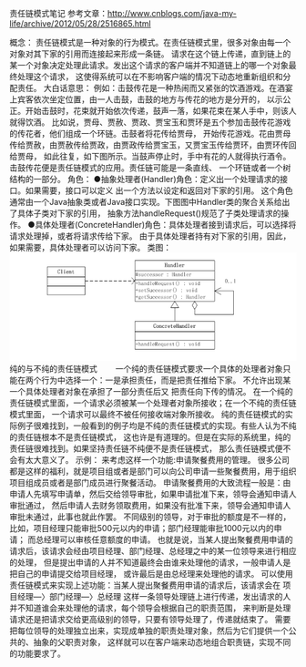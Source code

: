 责任链模式笔记
参考文章：http://www.cnblogs.com/java-my-life/archive/2012/05/28/2516865.html

概念：
    责任链模式是一种对象的行为模式。在责任链模式里，很多对象由每一个对象对其下家的引用而连接起来形成一条链。
    请求在这个链上传递，直到链上的某一个对象决定处理此请求。发出这个请求的客户端并不知道链上的哪一个对象最终处理这个请求，
    这使得系统可以在不影响客户端的情况下动态地重新组织和分配责任。
大白话意思：
    例如：击鼓传花是一种热闹而又紧张的饮酒游戏。在酒宴上宾客依次坐定位置，由一人击鼓，击鼓的地方与传花的地方是分开的，
    以示公正。开始击鼓时，花束就开始依次传递，鼓声一落，如果花束在某人手中，则该人就得饮酒。
    比如说，贾母、贾赦、贾政、贾宝玉和贾环是五个参加击鼓传花游戏的传花者，他们组成一个环链。击鼓者将花传给贾母，
    开始传花游戏。花由贾母传给贾赦，由贾赦传给贾政，由贾政传给贾宝玉，又贾宝玉传给贾环，由贾环传回给贾母，
    如此往复，如下图所示。当鼓声停止时，手中有花的人就得执行酒令。击鼓传花便是责任链模式的应用。责任链可能是一条直线、
    一个环链或者一个树结构的一部分。
角色：
     ●抽象处理者(Handler)角色：定义出一个处理请求的接口。如果需要，接口可以定义 出一个方法以设定和返回对下家的引用。
     这个角色通常由一个Java抽象类或者Java接口实现。下图图中Handler类的聚合关系给出了具体子类对下家的引用，
      抽象方法handleRequest()规范了子类处理请求的操作。
     ●具体处理者(ConcreteHandler)角色：具体处理者接到请求后，可以选择将请求处理掉，或者将请求传给下家。
     由于具体处理者持有对下家的引用，因此，如果需要，具体处理者可以访问下家。
类图：
      ![Image text](https://github.com/zhouzhaohui10001/designPattern/raw/master/images/chain.png)
纯的与不纯的责任链模式
　　一个纯的责任链模式要求一个具体的处理者对象只能在两个行为中选择一个：一是承担责任，而是把责任推给下家。
   不允许出现某一个具体处理者对象在承担了一部分责任后又 把责任向下传的情况。
   在一个纯的责任链模式里面，一个请求必须被某一个处理者对象所接收；在一个不纯的责任链模式里面，
    一个请求可以最终不被任何接收端对象所接收。
  纯的责任链模式的实际例子很难找到，一般看到的例子均是不纯的责任链模式的实现。有些人认为不纯的责任链根本不是责任链模式，
  这也许是有道理的。但是在实际的系统里，纯的责任链很难找到。如果坚持责任链不纯便不是责任链模式，
  那么责任链模式便不会有太大意义了。
示例：
   来考虑这样一个功能:申请聚餐费用的管理。
   很多公司都是这样的福利，就是项目组或者是部门可以向公司申请一些聚餐费用，用于组织项目组成员或者是部门成员进行聚餐活动。
   申请聚餐费用的大致流程一般是：由申请人先填写申请单，然后交给领导审批，如果申请批准下来，领导会通知申请人审批通过，
   然后申请人去财务领取费用，如果没有批准下来，领导会通知申请人审批未通过，此事也就此作罢。
   不同级别的领导，对于审批的额度是不一样的，比如，项目经理只能审批500元以内的申请；部门经理能审批1000元以内的申请；
   而总经理可以审核任意额度的申请。
   也就是说，当某人提出聚餐费用申请的请求后，该请求会经由项目经理、部门经理、总经理之中的某一位领导来进行相应的处理，
   但是提出申请的人并不知道最终会由谁来处理他的请求，一般申请人是把自己的申请提交给项目经理，
   或许最后是由总经理来处理他的请求。
   可以使用责任链模式来实现上述功能：当某人提出聚餐费用申请的请求后，该请求会在 项目经理—〉部门经理—〉总经理
   这样一条领导处理链上进行传递，发出请求的人并不知道谁会来处理他的请求，每个领导会根据自己的职责范围，
   来判断是处理请求还是把请求交给更高级别的领导，只要有领导处理了，传递就结束了。
   需要把每位领导的处理独立出来，实现成单独的职责处理对象，然后为它们提供一个公共的、抽象的父职责对象，
   这样就可以在客户端来动态地组合职责链，实现不同的功能要求了。